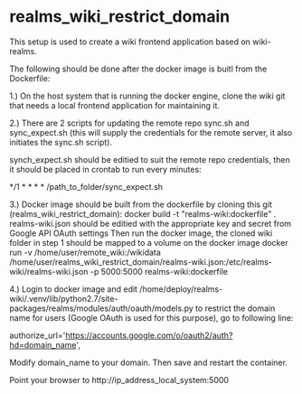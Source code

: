 # realms_wiki_restrict_domain

This setup is used to create a wiki frontend application based on wiki-realms.

The following should be done after the docker image is buitl from the Dockerfile:

1.) On the host system that is running the docker engine, clone the wiki git that needs a local frontend application for maintaining it.

2.) There are 2 scripts for updating the remote repo sync.sh and sync_expect.sh (this will supply the credentials for the remote server, it also initiates the sync.sh script). 

synch_expect.sh should be editied to suit the remote repo credentials, then it should be placed in crontab to run every minutes:

*/1 * * * * /path_to_folder/sync_expect.sh

3.) Docker image should be built from the dockerfile by cloning this git (realms_wiki_restrict_domain):
    docker build -t "realms-wiki:dockerfile" .
    realms-wiki.json should be editied with the appropriate key and secret from Google API OAuth settings
Then run the docker image, the cloned wiki folder in step 1 should be mapped to a volume on the docker image
    docker run -v /home/user/remote_wiki:/wikidata /home/user/realms_wiki_restrict_domain/realms-wiki.json:/etc/realms-wiki/realms-wiki.json -p 5000:5000 realms-wiki:dockerfile
    
4.) Login to docker image and edit /home/deploy/realms-wiki/.venv/lib/python2.7/site-packages/realms/modules/auth/oauth/models.py to restrict the domain name for users (Google OAuth is used for this purpose), go to following line:

authorize_url='https://accounts.google.com/o/oauth2/auth?hd=domain_name',

Modify domain_name to your domain. Then save and restart the container.

Point your browser to http://ip_address_local_system:5000


